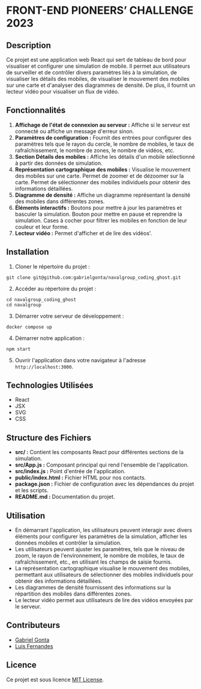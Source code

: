 # FRONT-END PIONEERS’ CHALLENGE 2023

## Description
Ce projet est une application web React qui sert de tableau de bord pour visualiser et configurer une simulation de mobile. Il permet aux utilisateurs de surveiller et de contrôler divers paramètres liés à la simulation, de visualiser les détails des mobiles, de visualiser le mouvement des mobiles sur une carte et d'analyser des diagrammes de densité. De plus, il fournit un lecteur vidéo pour visualiser un flux de vidéo.

## Fonctionnalités
1. **Affichage de l'état de connexion au serveur :** Affiche si le serveur est connecté ou affiche un message d'erreur sinon.
2. **Paramètres de configuration :** Fournit des entrées pour configurer des paramètres tels que le rayon du cercle, le nombre de mobiles, le taux de rafraîchissement, le nombre de zones, le nombre de vidéos, etc.
3. **Section Détails des mobiles :** Affiche les détails d'un mobile sélectionné à partir des données de simulation.
4. **Représentation cartographique des mobiles :** Visualise le mouvement des mobiles sur une carte. Permet de zoomer et de dézoomer sur la carte. Permet de sélectionner des mobiles individuels pour obtenir des informations détaillées.
5. **Diagramme de densité :** Affiche un diagramme représentant la densité des mobiles dans différentes zones.
6. **Éléments interactifs :** Boutons pour mettre à jour les paramètres et basculer la simulation. Bouton pour mettre en pause et reprendre la simulation. Cases à cocher pour filtrer les mobiles en fonction de leur couleur et leur forme.
7. **Lecteur vidéo :** Permet d'afficher et de lire des vidéos'.

## Installation
1. Cloner le répertoire du projet :
```
git clone git@github.com:gabrielgonta/navalgroup_coding_ghost.git
```
2. Accéder au répertoire du projet :
```
cd navalgroup_coding_ghost
cd navalgroup
```
3. Démarrer votre serveur de développement :
```
docker compose up
```
4. Démarrer notre application :
```
npm start
```

5. Ouvrir l'application dans votre navigateur à l'adresse `http://localhost:3000`.

## Technologies Utilisées
- React
- JSX
- SVG
- CSS

## Structure des Fichiers
- **src/ :** Contient les composants React pour différentes sections de la simulation.
- **src/App.js :** Composant principal qui rend l'ensemble de l'application.
- **src/index.js :** Point d'entrée de l'application.
- **public/index.html :** Fichier HTML pour nos contacts.
- **package.json :** Fichier de configuration avec les dépendances du projet et les scripts.
- **README.md :** Documentation du projet.

## Utilisation
- En démarrant l'application, les utilisateurs peuvent interagir avec divers éléments pour configurer les paramètres de la simulation, afficher les données mobiles et contrôler la simulation.
- Les utilisateurs peuvent ajuster les paramètres, tels que le niveau de zoom, le rayon de l'environnement, le nombre de mobiles, le taux de rafraîchissement, etc., en utilisant les champs de saisie fournis.
- La représentation cartographique visualise le mouvement des mobiles, permettant aux utilisateurs de sélectionner des mobiles individuels pour obtenir des informations détaillées.
- Les diagrammes de densité fournissent des informations sur la répartition des mobiles dans différentes zones.
- Le lecteur vidéo permet aux utilisateurs de lire des vidéos envoyées par le serveur.

## Contributeurs
- [Gabriel Gonta](https://github.com/gabrielgonta)
- [Luis Fernandes](https://github.com/Luis06000)

## Licence
Ce projet est sous licence [MIT License](LICENSE).
